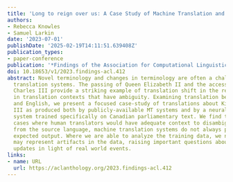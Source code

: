 ```yaml
---
title: 'Long to reign over us: A Case Study of Machine Translation and a New Monarch'
authors:
- Rebecca Knowles
- Samuel Larkin
date: '2023-07-01'
publishDate: '2025-02-19T14:11:51.639408Z'
publication_types:
- paper-conference
publication: '*Findings of the Association for Computational Linguistics: ACL 2023*'
doi: 10.18653/v1/2023.findings-acl.412
abstract: Novel terminology and changes in terminology are often a challenge for machine
  translation systems. The passing of Queen Elizabeth II and the accession of King
  Charles III provide a striking example of translation shift in the real world, particularly
  in translation contexts that have ambiguity. Examining translation between French
  and English, we present a focused case-study of translations about King Charles
  III as produced both by publicly-available MT systems and by a neural machine translation
  system trained specifically on Canadian parliamentary text. We find that even in
  cases where human translators would have adequate context to disambiguate terms
  from the source language, machine translation systems do not always produce the
  expected output. Where we are able to analyze the training data, we note that this
  may represent artifacts in the data, raising important questions about machine translation
  updates in light of real world events.
links:
- name: URL
  url: https://aclanthology.org/2023.findings-acl.412
---
```

